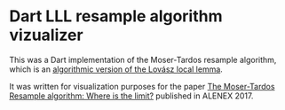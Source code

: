 # Dart LLL resample algorithm vizualizer

This was a Dart implementation of the Moser-Tardos resample algorithm, which is an [algorithmic version of the Lovász local lemma](https://en.wikipedia.org/wiki/Algorithmic_Lov%C3%A1sz_local_lemma). 

It was written for visualization purposes for the paper [The Moser-Tardos Resample algorithm: Where is the limit?](https://epubs.siam.org/doi/10.1137/1.9781611974768.13) published in ALENEX 2017.
